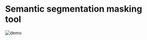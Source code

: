 # Semantic segmentation masking tool
![demo](https://github.com/dlehgml54/Semantic_segmentation_masking_tool/assets/16631136/d46ff2cc-cd7f-43ea-91fe-f95c4e30969e)

